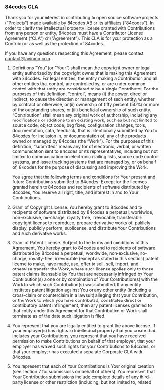 
### 84codes CLA

Thank you for your interest in contributing to open source software projects
(“Projects”) made available by 84codes AB or its affiliates (“84codes”). In
order to clarify the intellectual property license granted with Contributions
from any person or entity, 84codes must have a Contributor License
Agreement (“CLA”) or (“Agreement”). This CLA is for your protection as a
Contributor as well as the protection of 84codes.

If you have any questions respecting this Agreement, please contact
contact@lavinmq.com.



1. Definitions ”You” (or ”Your”) shall mean the copyright owner or legal entity
authorized by the copyright owner that is making this Agreement with
84codes. For legal entities, the entity making a Contribution and all
other entities that control, are controlled by, or are under common
control with that entity are considered to be a single Contributor. For
the purposes of this definition, “control”, means (i) the power, direct or
indirect, to cause the direction or management of such entity, whether
by contract or otherwise, or (ii) ownership of fifty percent (50%) or more
of the outstanding shares, or (iii) beneficial ownership of such entity.
“Contribution” shall mean any original work of authorship, including any
modifications or additions to an existing work, such as but not limited to
source code, object code, bug fixes, configuration changes, tools,
documentation, data, feedback, that is intentionally submitted by You
to 84codes for inclusion in, or documentation of, any of the products
owned or managed by 84codes (the “Work”). For the purposes of this
definition, “submitted” means any for of electronic, verbal, or written
communication sent to 84codes or its representatives, including but not
limited to communication on electronic mailing lists, source code
control systems, and issue tracking systems that are managed by, or on
behalf of, 84codes for the purpose of discussing and improving the
Work.

    You agree that the following terms and conditions for Your present and
future Contributions submitted to 84codes. Except for the licenses
granted herein to 84codes and recipients of software distributed by
84codes, You reserve all right, title, and interest in and to Your
Contributions.


2. Grant of Copyright License. You hereby grant to 84codes and to
recipients of software distributed by 84codes a perpetual, worldwide,
non-exclusive, no-charge, royalty free, irrevocable, transferable
copyright license to reproduce, prepare derivative works of, publicly
display, publicly perform, sublicense, and distribute Your Contributions
and such derivative works.


3. Grant of Patent License. Subject to the terms and conditions of this
Agreement, You hereby grant to 84codes and to recipients of software
distributed by 84codes a perpetual, worldwide, non-exclusive, no-
charge, royalty-free, irrevocable (except as stated in this section)
patent license to make, have made, use, offer to sell, sell, import, and
otherwise transfer the Work, where such license applies only to those
patent claims licensable by You that are necessarily infringed by Your
Contribution(s) alone or by combination of Your Contribution(s) with the
Work to which such Contribution(s) was submitted. If any entity
institutes patent litigation against You or any other entity (including a
cross-claim or counterclaim in a lawsuit) alleging that your Contribution,
or the Work to which you have contributed, constitutes direct or
contributory patent infringement, then any patent licenses granted to
that entity under this Agreement for that Contribution or Work shall
terminate as of the date such litigation is filed.


4. You represent that you are legally entitled to grant the above license. If
your employer(s) has rights to intellectual property that you create that
includes your Contributions, you represent that you have received
permission to make Contributions on behalf of that employer, that your
employer has waived such rights for your Contributions to 84codes, or
that your employer has executed a separate Corporate CLA with
84codes.


5. You represent that each of Your Contributions is Your original creation
(see section 7 for submissions on behalf of others). You represent that
Your Contribution submissions include complete details of any third-
party license or other restriction (including, but not limited to, related

